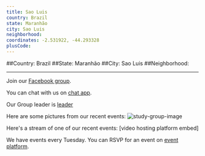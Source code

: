 ```yaml
---
title: Sao Luis
country: Brazil
state: Maranhão
city: Sao Luis
neighborhood: 
coordinates: -2.531922, -44.293328
plusCode:
---
```


##Country: Brazil
##State: Maranhão
##City: Sao Luis
##Neighborhood: 
*****
Join our [Facebook group](https://www.facebook.com/groups/free.code.camp.sao.luis).

You can chat with us on [chat app]().

Our Group leader is [leader]()

Here are some pictures from our recent events:
![study-group-image]()

Here's a stream of one of our recent events:
[video hosting platform embed]

We have events every Tuesday. You can RSVP for an event on [event platform]().
